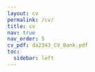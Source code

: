 ```yaml
---
layout: cv
permalink: /cv/
title: cv
nav: true
nav_order: 5
cv_pdf: da2343_CV_Bank.pdf
toc:
  sidebar: left
---
```

